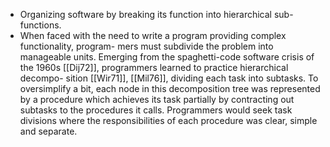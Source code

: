 - Organizing software by breaking its function into hierarchical sub-functions.
- When faced with the need to write a program providing complex functionality, program- mers must subdivide the problem into manageable units. Emerging from the spaghetti-code software crisis of the 1960s [[Dij72]], programmers learned to practice hierarchical decompo- sition [[Wir71]], [[Mil76]], dividing each task into subtasks. To oversimplify a bit, each node in this decomposition tree was represented by a procedure which achieves its task partially by contracting out subtasks to the procedures it calls. Programmers would seek task divisions where the responsibilities of each procedure was clear, simple and separate.
